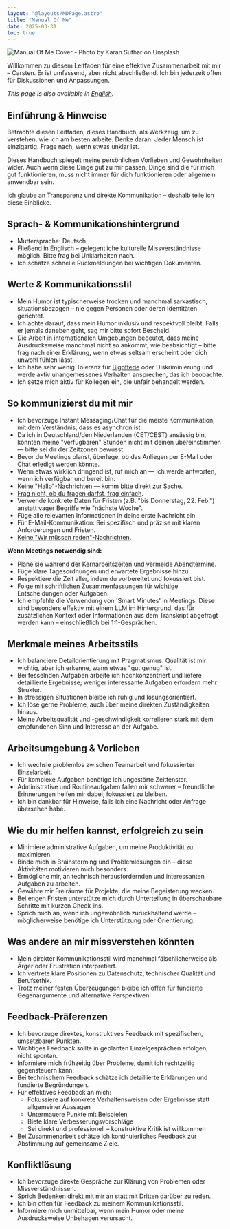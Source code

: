 ```yaml
---
layout: "@layouts/MDPage.astro"
title: "Manual Of Me"
date: 2025-03-31
toc: true
---
```


![Manual Of Me Cover - Photo by Karan Suthar on Unsplash](/images/manual-cover.jpg "Manual Of Me - Photo by Karan Suthar on Unsplash")

Willkommen zu diesem Leitfaden für eine effektive Zusammenarbeit mit mir – Carsten.
Er ist umfassend, aber nicht abschließend.
Ich bin jederzeit offen für Diskussionen und Anpassungen.

_This page is also available in [English](/en/manual-of-me/)._

## Einführung & Hinweise

Betrachte diesen Leitfaden, dieses Handbuch,
als Werkzeug, um zu verstehen, wie ich am besten arbeite.
Denke daran: Jeder Mensch ist einzigartig.
Frage nach, wenn etwas unklar ist.

Dieses Handbuch spiegelt meine persönlichen Vorlieben und Gewohnheiten wider.
Auch wenn diese Dinge gut zu mir passen,
Dinge sind die für mich gut funktionieren,
muss nicht immer für dich funktionieren oder allgemein anwendbar sein.

Ich glaube an Transparenz und direkte Kommunikation –
deshalb teile ich diese Einblicke.

## Sprach- & Kommunikationshintergrund

- Muttersprache: Deutsch.
- Fließend in Englisch –
  gelegentliche kulturelle Missverständnisse möglich.
  Bitte frag bei Unklarheiten nach.
- Ich schätze schnelle Rückmeldungen bei wichtigen Dokumenten.

## Werte & Kommunikationsstil

- Mein Humor ist typischerweise trocken und manchmal sarkastisch,
  situationsbezogen –
  nie gegen Personen oder deren Identitäten gerichtet.
- Ich achte darauf, dass mein Humor inklusiv und respektvoll bleibt.
  Falls er jemals daneben geht,
  sag mir bitte sofort Bescheid.
- Die Arbeit in internationalen Umgebungen bedeutet,
  dass meine Ausdrucksweise manchmal nicht so ankommt, wie beabsichtigt –
  bitte frag nach einer Erklärung,
  wenn etwas seltsam erscheint oder dich unwohl fühlen lässt.
- Ich habe sehr wenig Toleranz für [Bigotterie](https://de.wikipedia.org/wiki/Bigotterie) oder Diskriminierung
  und werde aktiv unangemessenes Verhalten ansprechen, das ich beobachte.
- Ich setze mich aktiv für Kollegen ein,
  die unfair behandelt werden.

## So kommunizierst du mit mir

- Ich bevorzuge Instant Messaging/Chat für die meiste Kommunikation,
  mit dem Verständnis, dass es asynchron ist.
- Da ich in Deutschland/den Niederlanden (CET/CEST) ansässig bin,
  könnten meine "verfügbaren" Stunden nicht mit deinen übereinstimmen —
  bitte sei dir der Zeitzonen bewusst.
- Bevor du Meetings planst,
  überlege, ob das Anliegen per E-Mail oder Chat erledigt werden könnte.
- Wenn etwas wirklich dringend ist,
  ruf mich an —
  ich werde antworten, wenn ich verfügbar und bereit bin.
- [Keine "Hallo"-Nachrichten](https://nohello.net/) —
  komm bitte direkt zur Sache.
- [Frag nicht, ob du fragen darfst, frag einfach](https://dontasktoask.com/).
- Verwende konkrete Daten für Fristen
  (z.B. "bis Donnerstag, 22. Feb.")
  anstatt vager Begriffe wie "nächste Woche".
- Füge alle relevanten Informationen in deine erste Nachricht ein.
- Für E-Mail-Kommunikation:
  Sei spezifisch und präzise mit klaren Anforderungen und Fristen.
- [Keine "Wir müssen reden"-Nachrichten](https://medium.com/@merrylue/5-ways-leaders-can-avoid-sending-toxic-messages-to-employees-dc015698499c).

**Wenn Meetings notwendig sind:**

- Plane sie während der Kernarbeitszeiten
  und vermeide Abendtermine.
- Füge klare Tagesordnungen und erwartete Ergebnisse hinzu.
- Respektiere die Zeit aller,
  indem du vorbereitet und fokussiert bist.
- Folge mit schriftlichen Zusammenfassungen
  für wichtige Entscheidungen oder Aufgaben.
- Ich empfehle die Verwendung von 'Smart Minutes' in Meetings.
  Diese sind besonders effektiv mit einem LLM im Hintergrund,
  das für zusätzlichen Kontext oder Informationen aus dem Transkript abgefragt werden kann –
  einschließlich bei 1:1-Gesprächen.

## Merkmale meines Arbeitsstils

- Ich balanciere Detailorientierung mit Pragmatismus.
  Qualität ist mir wichtig,
  aber ich erkenne, wann etwas "gut genug" ist.
- Bei fesselnden Aufgaben arbeite ich hochkonzentriert
  und liefere detaillierte Ergebnisse;
  weniger interessante Aufgaben erfordern mehr Struktur.
- In stressigen Situationen bleibe ich ruhig und lösungsorientiert.
- Ich löse gerne Probleme,
  auch über meine direkten Zuständigkeiten hinaus.
- Meine Arbeitsqualität und -geschwindigkeit korrelieren stark
  mit dem empfundenen Sinn und Interesse an der Aufgabe.

## Arbeitsumgebung & Vorlieben

- Ich wechsle problemlos zwischen Teamarbeit und fokussierter Einzelarbeit.
- Für komplexe Aufgaben benötige ich ungestörte Zeitfenster.
- Administrative und Routineaufgaben fallen mir schwerer –
  freundliche Erinnerungen helfen mir dabei, fokussiert zu bleiben.
- Ich bin dankbar für Hinweise,
  falls ich eine Nachricht oder Anfrage übersehen habe.

## Wie du mir helfen kannst, erfolgreich zu sein

- Minimiere administrative Aufgaben,
  um meine Produktivität zu maximieren.
- Binde mich in Brainstorming und Problemlösungen ein –
  diese Aktivitäten motivieren mich besonders.
- Ermögliche mir, an technisch herausfordernden und interessanten Aufgaben zu arbeiten.
- Gewähre mir Freiräume für Projekte,
  die meine Begeisterung wecken.
- Bei engen Fristen unterstütze mich
  durch Unterteilung in überschaubare Schritte
  mit kurzen Check-ins.
- Sprich mich an, wenn ich ungewöhnlich zurückhaltend werde –
  möglicherweise benötige ich Unterstützung oder Orientierung.

## Was andere an mir missverstehen könnten

- Mein direkter Kommunikationsstil wird manchmal fälschlicherweise
  als Ärger oder Frustration interpretiert.
- Ich vertrete klare Positionen zu Datenschutz,
  technischer Qualität und Berufsethik.
- Trotz meiner festen Überzeugungen bleibe ich offen
  für fundierte Gegenargumente und alternative Perspektiven.

## Feedback-Präferenzen

- Ich bevorzuge direktes, konstruktives Feedback
  mit spezifischen, umsetzbaren Punkten.
- Wichtiges Feedback sollte in geplanten Einzelgesprächen erfolgen,
  nicht spontan.
- Informiere mich frühzeitig über Probleme,
  damit ich rechtzeitig gegensteuern kann.
- Bei technischem Feedback schätze ich detaillierte Erklärungen
  und fundierte Begründungen.
- Für effektives Feedback an mich:
  - Fokussiere auf konkrete Verhaltensweisen oder Ergebnisse
    statt allgemeiner Aussagen
  - Untermauere Punkte mit Beispielen
  - Biete klare Verbesserungsvorschläge
  - Sei direkt und professionell –
    konstruktive Kritik ist willkommen
- Bei Zusammenarbeit schätze ich kontinuierliches Feedback
  zur Abstimmung auf gemeinsame Ziele.

## Konfliktlösung

- Ich bevorzuge direkte Gespräche
  zur Klärung von Problemen oder Missverständnissen.
- Sprich Bedenken direkt mit mir an
  statt mit Dritten darüber zu reden.
- Ich bin offen für Feedback zu meinem Kommunikationsstil.
- Informiere mich unmittelbar,
  wenn mein Humor oder meine Ausdrucksweise Unbehagen verursacht.
